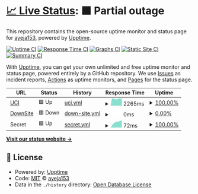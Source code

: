 # [📈 Live Status](https://ayeja153.github.io/websites-checks): <!--live status--> **🟧 Partial outage**

This repository contains the open-source uptime monitor and status page for [ayeja153](https://ayeja153.github.io/websites-checks), powered by [Upptime](https://github.com/upptime/upptime).

[![Uptime CI](https://github.com/ayeja153/websites-checks/workflows/Uptime%20CI/badge.svg)](https://github.com/ayeja153/websites-checks/actions?query=workflow%3A%22Uptime+CI%22)
[![Response Time CI](https://github.com/ayeja153/websites-checks/workflows/Response%20Time%20CI/badge.svg)](https://github.com/ayeja153/websites-checks/actions?query=workflow%3A%22Response+Time+CI%22)
[![Graphs CI](https://github.com/ayeja153/websites-checks/workflows/Graphs%20CI/badge.svg)](https://github.com/ayeja153/websites-checks/actions?query=workflow%3A%22Graphs+CI%22)
[![Static Site CI](https://github.com/ayeja153/websites-checks/workflows/Static%20Site%20CI/badge.svg)](https://github.com/ayeja153/websites-checks/actions?query=workflow%3A%22Static+Site+CI%22)
[![Summary CI](https://github.com/ayeja153/websites-checks/workflows/Summary%20CI/badge.svg)](https://github.com/ayeja153/websites-checks/actions?query=workflow%3A%22Summary+CI%22)

With [Upptime](https://upptime.js.org), you can get your own unlimited and free uptime monitor and status page, powered entirely by a GitHub repository. We use [Issues](https://github.com/ayeja153/websites-checks/issues) as incident reports, [Actions](https://github.com/ayeja153/websites-checks/actions) as uptime monitors, and [Pages](https://ayeja153.github.io/websites-checks) for the status page.

<!--start: status pages-->
<!-- This summary is generated by Upptime (https://github.com/upptime/upptime) -->
<!-- Do not edit this manually, your changes will be overwritten -->
<!-- prettier-ignore -->
| URL | Status | History | Response Time | Uptime |
| --- | ------ | ------- | ------------- | ------ |
| <img alt="" src="https://favicons.githubusercontent.com/www.uci.cu" height="13"> [UCI](https://www.uci.cu) | 🟩 Up | [uci.yml](https://github.com/ayeja153/websites-checks/commits/HEAD/history/uci.yml) | <details><summary><img alt="Response time graph" src="./graphs/uci/response-time-week.png" height="20"> 2265ms</summary><br><a href="https://ayeja153.github.io/websites-checks/history/uci"><img alt="Response time 2265" src="https://img.shields.io/endpoint?url=https%3A%2F%2Fraw.githubusercontent.com%2Fayeja153%2Fwebsites-checks%2FHEAD%2Fapi%2Fuci%2Fresponse-time.json"></a><br><a href="https://ayeja153.github.io/websites-checks/history/uci"><img alt="24-hour response time 2265" src="https://img.shields.io/endpoint?url=https%3A%2F%2Fraw.githubusercontent.com%2Fayeja153%2Fwebsites-checks%2FHEAD%2Fapi%2Fuci%2Fresponse-time-day.json"></a><br><a href="https://ayeja153.github.io/websites-checks/history/uci"><img alt="7-day response time 2265" src="https://img.shields.io/endpoint?url=https%3A%2F%2Fraw.githubusercontent.com%2Fayeja153%2Fwebsites-checks%2FHEAD%2Fapi%2Fuci%2Fresponse-time-week.json"></a><br><a href="https://ayeja153.github.io/websites-checks/history/uci"><img alt="30-day response time 2265" src="https://img.shields.io/endpoint?url=https%3A%2F%2Fraw.githubusercontent.com%2Fayeja153%2Fwebsites-checks%2FHEAD%2Fapi%2Fuci%2Fresponse-time-month.json"></a><br><a href="https://ayeja153.github.io/websites-checks/history/uci"><img alt="1-year response time 2265" src="https://img.shields.io/endpoint?url=https%3A%2F%2Fraw.githubusercontent.com%2Fayeja153%2Fwebsites-checks%2FHEAD%2Fapi%2Fuci%2Fresponse-time-year.json"></a></details> | <details><summary><a href="https://ayeja153.github.io/websites-checks/history/uci">100.00%</a></summary><a href="https://ayeja153.github.io/websites-checks/history/uci"><img alt="All-time uptime 100.00%" src="https://img.shields.io/endpoint?url=https%3A%2F%2Fraw.githubusercontent.com%2Fayeja153%2Fwebsites-checks%2FHEAD%2Fapi%2Fuci%2Fuptime.json"></a><br><a href="https://ayeja153.github.io/websites-checks/history/uci"><img alt="24-hour uptime 100.00%" src="https://img.shields.io/endpoint?url=https%3A%2F%2Fraw.githubusercontent.com%2Fayeja153%2Fwebsites-checks%2FHEAD%2Fapi%2Fuci%2Fuptime-day.json"></a><br><a href="https://ayeja153.github.io/websites-checks/history/uci"><img alt="7-day uptime 100.00%" src="https://img.shields.io/endpoint?url=https%3A%2F%2Fraw.githubusercontent.com%2Fayeja153%2Fwebsites-checks%2FHEAD%2Fapi%2Fuci%2Fuptime-week.json"></a><br><a href="https://ayeja153.github.io/websites-checks/history/uci"><img alt="30-day uptime 100.00%" src="https://img.shields.io/endpoint?url=https%3A%2F%2Fraw.githubusercontent.com%2Fayeja153%2Fwebsites-checks%2FHEAD%2Fapi%2Fuci%2Fuptime-month.json"></a><br><a href="https://ayeja153.github.io/websites-checks/history/uci"><img alt="1-year uptime 100.00%" src="https://img.shields.io/endpoint?url=https%3A%2F%2Fraw.githubusercontent.com%2Fayeja153%2Fwebsites-checks%2FHEAD%2Fapi%2Fuci%2Fuptime-year.json"></a></details>
| <img alt="" src="https://favicons.githubusercontent.com/down.test.cu" height="13"> [DownSite](https://down.test.cu) | 🟥 Down | [down-site.yml](https://github.com/ayeja153/websites-checks/commits/HEAD/history/down-site.yml) | <details><summary><img alt="Response time graph" src="./graphs/down-site/response-time-week.png" height="20"> 0ms</summary><br><a href="https://ayeja153.github.io/websites-checks/history/down-site"><img alt="Response time 0" src="https://img.shields.io/endpoint?url=https%3A%2F%2Fraw.githubusercontent.com%2Fayeja153%2Fwebsites-checks%2FHEAD%2Fapi%2Fdown-site%2Fresponse-time.json"></a><br><a href="https://ayeja153.github.io/websites-checks/history/down-site"><img alt="24-hour response time 0" src="https://img.shields.io/endpoint?url=https%3A%2F%2Fraw.githubusercontent.com%2Fayeja153%2Fwebsites-checks%2FHEAD%2Fapi%2Fdown-site%2Fresponse-time-day.json"></a><br><a href="https://ayeja153.github.io/websites-checks/history/down-site"><img alt="7-day response time 0" src="https://img.shields.io/endpoint?url=https%3A%2F%2Fraw.githubusercontent.com%2Fayeja153%2Fwebsites-checks%2FHEAD%2Fapi%2Fdown-site%2Fresponse-time-week.json"></a><br><a href="https://ayeja153.github.io/websites-checks/history/down-site"><img alt="30-day response time 0" src="https://img.shields.io/endpoint?url=https%3A%2F%2Fraw.githubusercontent.com%2Fayeja153%2Fwebsites-checks%2FHEAD%2Fapi%2Fdown-site%2Fresponse-time-month.json"></a><br><a href="https://ayeja153.github.io/websites-checks/history/down-site"><img alt="1-year response time 0" src="https://img.shields.io/endpoint?url=https%3A%2F%2Fraw.githubusercontent.com%2Fayeja153%2Fwebsites-checks%2FHEAD%2Fapi%2Fdown-site%2Fresponse-time-year.json"></a></details> | <details><summary><a href="https://ayeja153.github.io/websites-checks/history/down-site">0.00%</a></summary><a href="https://ayeja153.github.io/websites-checks/history/down-site"><img alt="All-time uptime 0.00%" src="https://img.shields.io/endpoint?url=https%3A%2F%2Fraw.githubusercontent.com%2Fayeja153%2Fwebsites-checks%2FHEAD%2Fapi%2Fdown-site%2Fuptime.json"></a><br><a href="https://ayeja153.github.io/websites-checks/history/down-site"><img alt="24-hour uptime 0.00%" src="https://img.shields.io/endpoint?url=https%3A%2F%2Fraw.githubusercontent.com%2Fayeja153%2Fwebsites-checks%2FHEAD%2Fapi%2Fdown-site%2Fuptime-day.json"></a><br><a href="https://ayeja153.github.io/websites-checks/history/down-site"><img alt="7-day uptime 0.00%" src="https://img.shields.io/endpoint?url=https%3A%2F%2Fraw.githubusercontent.com%2Fayeja153%2Fwebsites-checks%2FHEAD%2Fapi%2Fdown-site%2Fuptime-week.json"></a><br><a href="https://ayeja153.github.io/websites-checks/history/down-site"><img alt="30-day uptime 0.00%" src="https://img.shields.io/endpoint?url=https%3A%2F%2Fraw.githubusercontent.com%2Fayeja153%2Fwebsites-checks%2FHEAD%2Fapi%2Fdown-site%2Fuptime-month.json"></a><br><a href="https://ayeja153.github.io/websites-checks/history/down-site"><img alt="1-year uptime 0.00%" src="https://img.shields.io/endpoint?url=https%3A%2F%2Fraw.githubusercontent.com%2Fayeja153%2Fwebsites-checks%2FHEAD%2Fapi%2Fdown-site%2Fuptime-year.json"></a></details>
| <img alt="" src="https://favicons.githubusercontent.com/null" height="13"> Secret | 🟩 Up | [secret.yml](https://github.com/ayeja153/websites-checks/commits/HEAD/history/secret.yml) | <details><summary><img alt="Response time graph" src="./graphs/secret/response-time-week.png" height="20"> 72ms</summary><br><a href="https://ayeja153.github.io/websites-checks/history/secret"><img alt="Response time 72" src="https://img.shields.io/endpoint?url=https%3A%2F%2Fraw.githubusercontent.com%2Fayeja153%2Fwebsites-checks%2FHEAD%2Fapi%2Fsecret%2Fresponse-time.json"></a><br><a href="https://ayeja153.github.io/websites-checks/history/secret"><img alt="24-hour response time 72" src="https://img.shields.io/endpoint?url=https%3A%2F%2Fraw.githubusercontent.com%2Fayeja153%2Fwebsites-checks%2FHEAD%2Fapi%2Fsecret%2Fresponse-time-day.json"></a><br><a href="https://ayeja153.github.io/websites-checks/history/secret"><img alt="7-day response time 72" src="https://img.shields.io/endpoint?url=https%3A%2F%2Fraw.githubusercontent.com%2Fayeja153%2Fwebsites-checks%2FHEAD%2Fapi%2Fsecret%2Fresponse-time-week.json"></a><br><a href="https://ayeja153.github.io/websites-checks/history/secret"><img alt="30-day response time 72" src="https://img.shields.io/endpoint?url=https%3A%2F%2Fraw.githubusercontent.com%2Fayeja153%2Fwebsites-checks%2FHEAD%2Fapi%2Fsecret%2Fresponse-time-month.json"></a><br><a href="https://ayeja153.github.io/websites-checks/history/secret"><img alt="1-year response time 72" src="https://img.shields.io/endpoint?url=https%3A%2F%2Fraw.githubusercontent.com%2Fayeja153%2Fwebsites-checks%2FHEAD%2Fapi%2Fsecret%2Fresponse-time-year.json"></a></details> | <details><summary><a href="https://ayeja153.github.io/websites-checks/history/secret">100.00%</a></summary><a href="https://ayeja153.github.io/websites-checks/history/secret"><img alt="All-time uptime 100.00%" src="https://img.shields.io/endpoint?url=https%3A%2F%2Fraw.githubusercontent.com%2Fayeja153%2Fwebsites-checks%2FHEAD%2Fapi%2Fsecret%2Fuptime.json"></a><br><a href="https://ayeja153.github.io/websites-checks/history/secret"><img alt="24-hour uptime 100.00%" src="https://img.shields.io/endpoint?url=https%3A%2F%2Fraw.githubusercontent.com%2Fayeja153%2Fwebsites-checks%2FHEAD%2Fapi%2Fsecret%2Fuptime-day.json"></a><br><a href="https://ayeja153.github.io/websites-checks/history/secret"><img alt="7-day uptime 100.00%" src="https://img.shields.io/endpoint?url=https%3A%2F%2Fraw.githubusercontent.com%2Fayeja153%2Fwebsites-checks%2FHEAD%2Fapi%2Fsecret%2Fuptime-week.json"></a><br><a href="https://ayeja153.github.io/websites-checks/history/secret"><img alt="30-day uptime 100.00%" src="https://img.shields.io/endpoint?url=https%3A%2F%2Fraw.githubusercontent.com%2Fayeja153%2Fwebsites-checks%2FHEAD%2Fapi%2Fsecret%2Fuptime-month.json"></a><br><a href="https://ayeja153.github.io/websites-checks/history/secret"><img alt="1-year uptime 100.00%" src="https://img.shields.io/endpoint?url=https%3A%2F%2Fraw.githubusercontent.com%2Fayeja153%2Fwebsites-checks%2FHEAD%2Fapi%2Fsecret%2Fuptime-year.json"></a></details>

<!--end: status pages-->

[**Visit our status website →**](https://ayeja153.github.io/websites-checks)

## 📄 License

- Powered by: [Upptime](https://github.com/upptime/upptime)
- Code: [MIT](./LICENSE) © [ayeja153](https://ayeja153.github.io/websites-checks)
- Data in the `./history` directory: [Open Database License](https://opendatacommons.org/licenses/odbl/1-0/)
